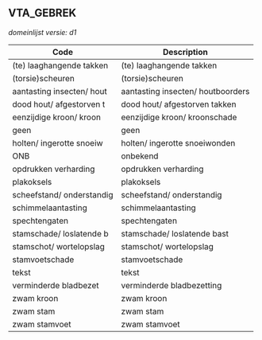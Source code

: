 ## VTA_GEBREK

*domeinlijst versie: d1* 

 |Code |Description	|
|	---	|	---	|
| (te) laaghangende takken | (te) laaghangende takken |
| (torsie)scheuren | (torsie)scheuren |
| aantasting insecten/ hout | aantasting insecten/ houtboorders |
| dood hout/ afgestorven t | dood hout/ afgestorven takken |
| eenzijdige kroon/ kroon | eenzijdige kroon/ kroonschade |
| geen | geen |
| holten/ ingerotte snoeiw | holten/ ingerotte snoeiwonden |
| ONB | onbekend |
| opdrukken verharding | opdrukken verharding |
| plakoksels | plakoksels |
| scheefstand/ onderstandig | scheefstand/ onderstandig |
| schimmelaantasting | schimmelaantasting |
| spechtengaten | spechtengaten |
| stamschade/ loslatende b | stamschade/ loslatende bast |
| stamschot/ wortelopslag | stamschot/ wortelopslag |
| stamvoetschade | stamvoetschade |
| tekst | tekst |
| verminderde bladbezet | verminderde bladbezetting |
| zwam kroon | zwam kroon |
| zwam stam | zwam stam |
| zwam stamvoet | zwam stamvoet |
